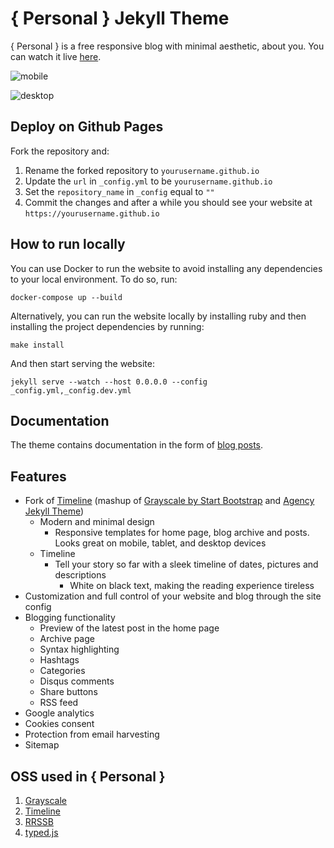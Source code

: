 # { Personal } Jekyll Theme

{ Personal } is a free responsive blog with minimal aesthetic, about you. You
can watch it live [here](https://le4ker.github.io/personal-jekyll-theme/).

![mobile](https://github.com/le4ker/personal-jekyll-theme/raw/main/.github/img/mobile.gif)

![desktop](https://github.com/le4ker/personal-jekyll-theme/raw/main/.github/img/desktop.gif)

## Deploy on Github Pages

Fork the repository and:

1. Rename the forked repository to `yourusername.github.io`
2. Update the `url` in `_config.yml` to be `yourusername.github.io`
3. Set the `repository_name` in `_config` equal to `""`
4. Commit the changes and after a while you should see your website at
   `https://yourusername.github.io`

## How to run locally

You can use Docker to run the website to avoid installing any dependencies to
your local environment. To do so, run:

```shell
docker-compose up --build
```

Alternatively, you can run the website locally by installing ruby and then
installing the project dependencies by running:

```shell
make install
```

And then start serving the website:

```shell
jekyll serve --watch --host 0.0.0.0 --config _config.yml,_config.dev.yml
```

## Documentation

The theme contains documentation in the form of
[blog posts](https://le4ker.github.io/personal-jekyll-theme/blog/index.html).

## Features

- Fork of [Timeline](https://github.com/kirbyt/timeline-jekyll-theme) (mashup of
  [Grayscale by Start Bootstrap](https://github.com/IronSummitMedia/startbootstrap-grayscale)
  and [Agency Jekyll Theme](https://github.com/y7kim/agency-jekyll-theme))
  - Modern and minimal design
    - Responsive templates for home page, blog archive and posts. Looks great on
      mobile, tablet, and desktop devices
  - Timeline
    - Tell your story so far with a sleek timeline of dates, pictures and
      descriptions
      - White on black text, making the reading experience tireless
- Customization and full control of your website and blog through the site
  config
- Blogging functionality
  - Preview of the latest post in the home page
  - Archive page
  - Syntax highlighting
  - Hashtags
  - Categories
  - Disqus comments
  - Share buttons
  - RSS feed
- Google analytics
- Cookies consent
- Protection from email harvesting
- Sitemap

## OSS used in { Personal }

1. [Grayscale](http://startbootstrap.com/template-overviews/grayscale/)
2. [Timeline](https://github.com/kirbyt/timeline-jekyll-theme)
3. [RRSSB](https://github.com/kni-labs/rrssb)
4. [typed.js](https://github.com/mattboldt/typed.js/)
